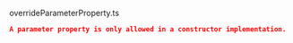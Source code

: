 overrideParameterProperty.ts
```json
A parameter property is only allowed in a constructor implementation.
```
